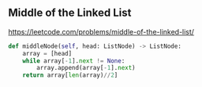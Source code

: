 ## Middle of the Linked List

https://leetcode.com/problems/middle-of-the-linked-list/

```python
def middleNode(self, head: ListNode) -> ListNode:
    array = [head]
    while array[-1].next != None:
        array.append(array[-1].next)
    return array[len(array)//2]
        
```
